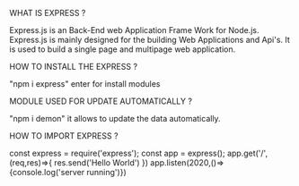 WHAT IS EXPRESS ?

Express.js is an Back-End web Application Frame Work for Node.js.
Express.js is mainly designed for the building Web Applications and Api's.
It is used to build a single page and multipage web application.

HOW TO INSTALL THE EXPRESS ?

"npm i express" enter for install modules

MODULE USED FOR UPDATE AUTOMATICALLY ?

"npm i demon" it allows to update the data automatically.

HOW TO IMPORT EXPRESS ?

const express = require('express');
const app = express();
app.get('/',(req,res)=>{
    res.send('Hello World')
})
app.listen(2020,()=>{console.log('server running')})


